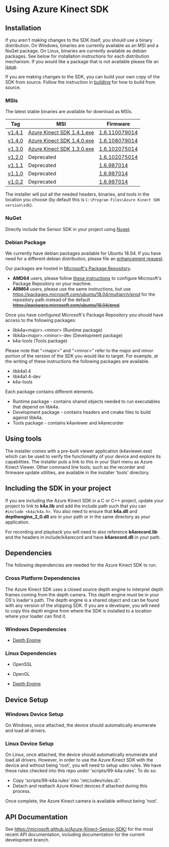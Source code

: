 # Using Azure Kinect SDK

## Installation

If you aren't making changes to the SDK itself, you should use a binary
distribution. On Windows, binaries are currently available as an MSI and a
NuGet package. On Linux, binaries are currently available as debian packages.
See below for installation instructions for each distribution mechanism. If
you would like a package that is not available please file an
[issue](https://github.com/microsoft/Azure-Kinect-Sensor-SDK/issues/new?assignees=&labels=Enhancement&template=feature-request--enhancement-.md&title=).

If you are making changes to the SDK, you can build your own copy of the SDK
from source. Follow the instruction in [building](building.md) for how to
build from source.

### MSIs

The latest stable binaries are available for download as MSIs.

   Tag                                                                               | MSI                                                                                                                                              | Firmware
-------------------------------------------------------------------------------------|--------------------------------------------------------------------------------------------------------------------------------------------------|----------------------------------------------------------------------------------------------------------------------------------------
  [v1.4.1](https://github.com/microsoft/Azure-Kinect-Sensor-SDK/releases/tag/v1.4.1) | [Azure Kinect SDK 1.4.1.exe](https://download.microsoft.com/download/3/d/6/3d6d9e99-a251-4cf3-8c6a-8e108e960b4b/Azure%20Kinect%20SDK%201.4.1.exe) | [1.6.110079014](https://download.microsoft.com/download/3/d/6/3d6d9e99-a251-4cf3-8c6a-8e108e960b4b/AzureKinectDK_Fw_1.6.110079014.bin)
  [v1.4.0](https://github.com/microsoft/Azure-Kinect-Sensor-SDK/releases/tag/v1.4.0) | [Azure Kinect SDK 1.4.0.exe](https://download.microsoft.com/download/4/5/a/45aa3917-45bf-4f24-b934-5cff74df73e1/Azure%20Kinect%20SDK%201.4.0.exe) | [1.6.108079014](https://download.microsoft.com/download/4/5/a/45aa3917-45bf-4f24-b934-5cff74df73e1/Firmware/AzureKinectDK_Fw_1.6.108079014.bin)
  [v1.3.0](https://github.com/microsoft/Azure-Kinect-Sensor-SDK/releases/tag/v1.3.0) | [Azure Kinect SDK 1.3.0.exe](https://download.microsoft.com/download/e/6/6/e66482b2-b6c1-4e34-bfee-95294163fc40/Azure%20Kinect%20SDK%201.3.0.exe) | [1.6.102075014](https://download.microsoft.com/download/1/9/8/198048e8-63f2-45c6-8f96-1fd541d1b4bc/AzureKinectDK_Fw_1.6.102075014.bin)
  [v1.2.0](https://github.com/microsoft/Azure-Kinect-Sensor-SDK/releases/tag/v1.2.0) | Deprecated | [1.6.102075014](https://download.microsoft.com/download/1/9/8/198048e8-63f2-45c6-8f96-1fd541d1b4bc/AzureKinectDK_Fw_1.6.102075014.bin)
  [v1.1.1](https://github.com/Microsoft/Azure-Kinect-Sensor-SDK/releases/tag/v1.1.1) | Deprecated | [1.6.987014](https://download.microsoft.com/download/4/9/0/490A8EB2-FFCA-4BAD-B0AD-0581CCE438FC/AzureKinectDK_Fw_1.6.987014.bin)
  [v1.1.0](https://github.com/Microsoft/Azure-Kinect-Sensor-SDK/releases/tag/v1.1.0) | Deprecated | [1.6.987014](https://download.microsoft.com/download/4/9/0/490A8EB2-FFCA-4BAD-B0AD-0581CCE438FC/AzureKinectDK_Fw_1.6.987014.bin)
  [v1.0.2](https://github.com/Microsoft/Azure-Kinect-Sensor-SDK/releases/tag/v1.0.2) | Deprecated | [1.6.987014](https://download.microsoft.com/download/4/9/0/490A8EB2-FFCA-4BAD-B0AD-0581CCE438FC/AzureKinectDK_Fw_1.6.987014.bin)

The installer will put all the needed headers, binaries, and tools in the
location you choose (by default this is `C:\Program Files\Azure Kinect SDK
version\sdk`).

### NuGet

Directly include the Sensor SDK in your project using
[Nuget](https://www.nuget.org/packages/microsoft.azure.kinect.sensor/).

### Debian Package

We currently have debian packages available for Ubuntu 18.04. If you have
need for a different debian distribution, please file an
[enhancement request](https://aka.ms/azurekinectfeedback).

Our packages are hosted in [Microsoft's Package
Repository](https://packages.microsoft.com). 
* **AMD64** users, please follow [these
instructions](https://docs.microsoft.com/en-us/windows-server/administration/linux-package-repository-for-microsoft-software)
to configure Microsoft's Package Repository on your machine.
* **ARM64** users, please use the same instructions, but use https://packages.microsoft.com/ubuntu/18.04/multiarch/prod for the repository path instead of the default ~~https://packages.microsoft.com/ubuntu/18.04/prod~~.


Once you have configured Microsoft's Package Repository you should have access
to the following packages:

* libk4a\<major\>.\<minor\> (Runtime package)
* libk4a\<major\>.\<minor\>-dev (Development package)
* k4a-tools (Tools package)

Please note that "\<major\>" and "\<minor\>" refer to the major and minor
portion of the version of the SDK you would like to target. For example, at the writing of these instructions the following packages are available.

* libk4a1.4
* libk4a1.4-dev
* k4a-tools

Each package contains different elements.

* Runtime package - contains shared objects needed to run executables that depend on libk4a.
* Development package - contains headers and cmake files to build against libk4a.
* Tools package - contains k4aviewer and k4arecorder

## Using tools

The installer comes with a pre-built viewer application (k4aviewer.exe) which can be used to verify the
functionality of your device and explore its capabilities. The installer puts a link to this in your Start
menu as Azure Kinect Viewer. Other command line tools; such as the recorder and firmware update utilities, are
available in the installer 'tools' directory.

## Including the SDK in your project

If you are including the Azure Kinect SDK in a C or C++ project, update your project to link to **k4a.lib** and
add the include path such that you can `#include <k4a/k4a.h>`. You also need to ensure that **k4a.dll** and **depthengine_2_0.dll** are in your path or in the same directory as your application.

For recording and playback you will need to also reference **k4arecord.lib** and the headers in include/k4arecord and have
**k4arecord.dll** in your path.

## Dependencies

The following dependencies are needed for the Azure Kinect SDK to run.

### Cross Platform Dependencies

The Azure Kinect SDK uses a closed source depth engine to interpret depth frames
coming from the depth camera. This depth engine must be in your OS's loader's
path. The depth engine is a shared object and can be found with any version
of the shipping SDK. If you are a developer, you will need to copy this
depth engine from where the SDK is installed to a location where your loader
can find it.

### Windows Dependencies

* [Depth Engine](depthengine.md)

### Linux Dependencies

* OpenSSL

* OpenGL

* [Depth Engine](depthengine.md)

## Device Setup

### Windows Device Setup

On Windows, once attached, the device should automatically enumerate and load
all drivers.

### Linux Device Setup

On Linux, once attached, the device should automatically enumerate and load
all drivers. However, in order to use the Azure Kinect SDK with the device and without
being 'root', you will need to setup udev rules. We have these rules checked
into this repo under 'scripts/99-k4a.rules'. To do so:

* Copy 'scripts/99-k4a.rules' into '/etc/udev/rules.d/'.
* Detach and reattach Azure Kinect devices if attached during this process.

Once complete, the Azure Kinect camera is available without being 'root'.

## API Documentation

See https://microsoft.github.io/Azure-Kinect-Sensor-SDK/ for the most recent API documentation, including documentation for the current
development branch.
